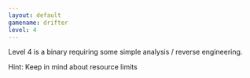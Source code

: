 ```yaml
---
layout: default
gamename: drifter
level: 4
---
```

Level 4 is a binary requiring some simple analysis / reverse
engineering.

Hint: Keep in mind about resource limits
